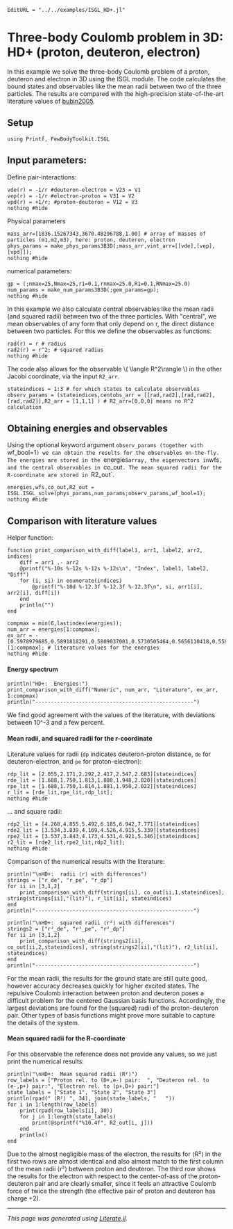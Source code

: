 ```@meta
EditURL = "../../examples/ISGL_HD+.jl"
```

# Three-body Coulomb problem in 3D: HD+ (proton, deuteron, electron)

In this example we solve the three-body Coulomb problem of a proton, deuteron and electron in 3D using the ISGL module. The code calculates the bound states and observables like the mean radii between two of the three particles. The results are compared with the high-precision state-of-the-art literature values of [bubin2005](@cite).

## Setup

````@example ISGL_HD+
using Printf, FewBodyToolkit.ISGL
````

## Input parameters:
Define pair-interactions:

````@example ISGL_HD+
vde(r) = -1/r #deuteron-electron = V23 = V1
vep(r) = -1/r #electron-proton = V31 = V2
vpd(r) = +1/r; #proton-deuteron = V12 = V3
nothing #hide
````

Physical parameters

````@example ISGL_HD+
mass_arr=[1836.15267343,3670.48296788,1.00] # array of masses of particles (m1,m2,m3), here: proton, deuteron, electron
phys_params = make_phys_params3B3D(;mass_arr,vint_arr=[[vde],[vep],[vpd]]);
nothing #hide
````

numerical parameters:

````@example ISGL_HD+
gp = (;nmax=25,Nmax=25,r1=0.1,rnmax=25.0,R1=0.1,RNmax=25.0)
num_params = make_num_params3B3D(;gem_params=gp);
nothing #hide
````

In this example we also calculate central observables like the mean radii (and squared radii) between two of the three particles. With "central", we mean observables of any form that only depend on r, the direct distance between two particles. For this we define the observables as functions:

````@example ISGL_HD+
rad(r) = r # radius
rad2(r) = r^2; # squared radius
nothing #hide
````

The code also allows for the observable \\( \langle R^2\rangle \\) in the other Jacobi coordinate, via the input `R2_arr`.

````@example ISGL_HD+
stateindices = 1:3 # for which states to calculate observables
observ_params = (stateindices,centobs_arr = [[rad,rad2],[rad,rad2],[rad,rad2]],R2_arr = [1,1,1] ) # R2_arr=[0,0,0] means no R^2 calculation
````

## Obtaining energies and observables

Using the optional keyword argument `observ_params (together with `wf_bool=1`) we can obtain the results for the observables on-the-fly. The energies are stored in the `energies` array, the eigenvectors in `wfs`, and the central observables in `co_out`. The mean squared radii for the R-coordinate are stored in `R2_out`.

````@example ISGL_HD+
energies,wfs,co_out,R2_out = ISGL.ISGL_solve(phys_params,num_params;observ_params,wf_bool=1);
nothing #hide
````

## Comparison with literature values

Helper function:

````@example ISGL_HD+
function print_comparison_with_diff(label1, arr1, label2, arr2, indices)
    diff = arr1 .- arr2
    @printf("%-10s %-12s %-12s %-12s\n", "Index", label1, label2, "Diff")
    for (i, si) in enumerate(indices)
        @printf("%-10d %-12.3f %-12.3f %-12.3f\n", si, arr1[i], arr2[i], diff[i])
    end
    println("")
end

compmax = min(6,lastindex(energies));
num_arr = energies[1:compmax];
ex_arr = -[0.5978979685,0.5891818291,0.5809037001,0.5730505464,0.5656110418,0.5585755200][1:compmax]; # literature values for the energies
nothing #hide
````

#### Energy spectrum

````@example ISGL_HD+
println("HD+:  Energies:")
print_comparison_with_diff("Numeric", num_arr, "Literature", ex_arr, 1:compmax)
println("---------------------------------------------------")
````

We find good agreement with the values of the literature, with deviations between 10^-3 and a few percent.

#### Mean radii, and squared radii for the r-coordinate

Literature values for radii (`dp` indicates deuteron-proton distance, `de` for deuteron-electron, and `pe` for proton-electron):

````@example ISGL_HD+
rdp_lit = [2.055,2.171,2.292,2.417,2.547,2.683][stateindices]
rde_lit = [1.688,1.750,1.813,1.880,1.948,2.020][stateindices]
rpe_lit = [1.688,1.750,1.814,1.881,1.950,2.022][stateindices]
r_lit = [rde_lit,rpe_lit,rdp_lit];
nothing #hide
````

... and square radii:

````@example ISGL_HD+
rdp2_lit = [4.268,4.855,5.492,6.185,6.942,7.771][stateindices]
rde2_lit = [3.534,3.839,4.169,4.526,4.915,5.339][stateindices]
rpe2_lit = [3.537,3.843,4.173,4.531,4.921,5.346][stateindices]
r2_lit = [rde2_lit,rpe2_lit,rdp2_lit];
nothing #hide
````

Comparison of the numerical results with the literature:

````@example ISGL_HD+
println("\nHD+:  radii ⟨r⟩ with differences")
strings = ["r_de", "r_pe", "r_dp"]
for ii in [3,1,2]
    print_comparison_with_diff(strings[ii], co_out[ii,1,stateindices], string(strings[ii],"(lit)"), r_lit[ii], stateindices)
end
println("---------------------------------------------------")

println("\nHD+:  squared radii ⟨r²⟩ with differences")
strings2 = ["r²_de", "r²_pe", "r²_dp"]
for ii in [3,1,2]
    print_comparison_with_diff(strings2[ii], co_out[ii,2,stateindices], string(strings2[ii],"(lit)"), r2_lit[ii], stateindices)
end
println("---------------------------------------------------")
````

For the mean radii, the results for the ground state are still quite good, however accuracy decreases quickly for higher excited states. The repulsive Coulomb interaction between proton and deuteron poses a difficult problem for the centered Gaussian basis functions. Accordingly, the largest deviations are found for the (squared) radii of the proton-deuteron pair. Other types of basis functions might prove more suitable to capture the details of the system.

#### Mean squared radii for the R-coordinate

For this observable the reference does not provide any values, so we just print the numerical results:

````@example ISGL_HD+
println("\nHD+:  Mean squared radii ⟨R²⟩")
row_labels = ["Proton rel. to (D+,e-) pair:  ", "Deuteron rel. to (e-,p+) pair:", "Electron rel. to (p+,D+) pair:"]
state_labels = ["State 1", "State 2", "State 3"]
println(rpad(" ⟨R²⟩ ", 34), join(state_labels, "   "))
for i in 1:length(row_labels)
    print(rpad(row_labels[i], 30))
    for j in 1:length(state_labels)
        print(@sprintf("%10.4f", R2_out[i, j]))
    end
    println()
end
````

Due to the almost negligible mass of the electron, the results for ⟨R²⟩ in the first two rows are almost identical and also almost match to the first column of the mean radii ⟨r²⟩ between proton and deuteron. The third row shows the results for the electron with respect to the center-of-ass of the proton-deuteron pair and are clearly smaller, since it feels an attractive Coulomb force of twice the strength (the effective pair of proton and deuteron has charge +2).

---

*This page was generated using [Literate.jl](https://github.com/fredrikekre/Literate.jl).*

